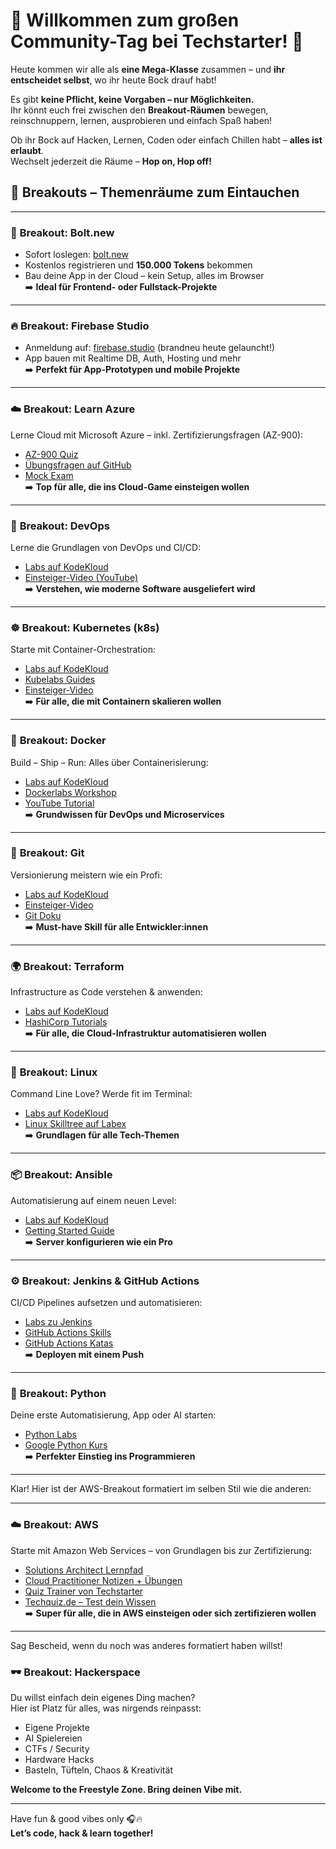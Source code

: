# 🎉 Willkommen zum großen Community-Tag bei Techstarter! 🚀

Heute kommen wir alle als **eine Mega-Klasse** zusammen – und **ihr entscheidet selbst**, wo ihr heute Bock drauf habt!

Es gibt **keine Pflicht, keine Vorgaben – nur Möglichkeiten.**  
Ihr könnt euch frei zwischen den **Breakout-Räumen** bewegen, reinschnuppern, lernen, ausprobieren und einfach Spaß haben!

Ob ihr Bock auf Hacken, Lernen, Coden oder einfach Chillen habt – **alles ist erlaubt**.  
Wechselt jederzeit die Räume – **Hop on, Hop off!**

## 🚪 Breakouts – Themenräume zum Eintauchen

---

### 🚀 **Breakout: Bolt.new**
- Sofort loslegen: [bolt.new](https://bolt.new)
- Kostenlos registrieren und **150.000 Tokens** bekommen
- Bau deine App in der Cloud – kein Setup, alles im Browser  
➡️ **Ideal für Frontend- oder Fullstack-Projekte**

---

### 🔥 **Breakout: Firebase Studio**
- Anmeldung auf: [firebase.studio](https://firebase.studio) (brandneu heute gelauncht!)
- App bauen mit Realtime DB, Auth, Hosting und mehr  
➡️ **Perfekt für App-Prototypen und mobile Projekte**

---

### ☁️ **Breakout: Learn Azure**
Lerne Cloud mit Microsoft Azure – inkl. Zertifizierungsfragen (AZ-900):
- [AZ-900 Quiz](https://insidethemicrosoftcloud.com/az900quiz/)
- [Übungsfragen auf GitHub](https://github.com/Ditectrev/Microsoft-Azure-AZ-900-Microsoft-Azure-Fundamentals-Practice-Tests-Exams-Questions-Answers)
- [Mock Exam](https://thomasmitchell.net/az-900-mock-exam/)  
➡️ **Top für alle, die ins Cloud-Game einsteigen wollen**

---

### 🔧 **Breakout: DevOps**
Lerne die Grundlagen von DevOps und CI/CD:
- [Labs auf KodeKloud](https://kodekloud.com/pages/free-labs/devops)
- [Einsteiger-Video (YouTube)](https://www.youtube.com/watch?v=j5Zsa_eOXeY)  
➡️ **Verstehen, wie moderne Software ausgeliefert wird**

---

### ☸️ **Breakout: Kubernetes (k8s)**
Starte mit Container-Orchestration:
- [Labs auf KodeKloud](https://kodekloud.com/pages/free-labs/kubernetes)
- [Kubelabs Guides](https://collabnix.github.io/kubelabs/)
- [Einsteiger-Video](https://www.youtube.com/watch?v=1SaPfm96lY4)  
➡️ **Für alle, die mit Containern skalieren wollen**

---

### 🐳 **Breakout: Docker**
Build – Ship – Run: Alles über Containerisierung:
- [Labs auf KodeKloud](https://kodekloud.com/pages/free-labs/docker)
- [Dockerlabs Workshop](https://dockerlabs.collabnix.com/intermediate/workshop/)
- [YouTube Tutorial](https://www.youtube.com/watch?v=DESdVoKhIxY)  
➡️ **Grundwissen für DevOps und Microservices**

---

### 🧬 **Breakout: Git**
Versionierung meistern wie ein Profi:
- [Labs auf KodeKloud](https://kodekloud.com/pages/free-labs/git)
- [Einsteiger-Video](https://www.youtube.com/watch?v=8JJ101D3knE)
- [Git Doku](https://git-scm.com/docs)  
➡️ **Must-have Skill für alle Entwickler:innen**

---

### 🌍 **Breakout: Terraform**
Infrastructure as Code verstehen & anwenden:
- [Labs auf KodeKloud](https://kodekloud.com/pages/free-labs/terraform)
- [HashiCorp Tutorials](https://developer.hashicorp.com/terraform/tutorials)  
➡️ **Für alle, die Cloud-Infrastruktur automatisieren wollen**

---

### 🐧 **Breakout: Linux**
Command Line Love? Werde fit im Terminal:
- [Labs auf KodeKloud](https://kodekloud.com/pages/free-labs/linux)
- [Linux Skilltree auf Labex](https://labex.io/skilltrees/linux)  
➡️ **Grundlagen für alle Tech-Themen**

---

### 📦 **Breakout: Ansible**
Automatisierung auf einem neuen Level:
- [Labs auf KodeKloud](https://kodekloud.com/pages/free-labs/ansible)
- [Getting Started Guide](https://docs.ansible.com/ansible/latest/getting_started/index.html)  
➡️ **Server konfigurieren wie ein Pro**

---

### ⚙️ **Breakout: Jenkins & GitHub Actions**
CI/CD Pipelines aufsetzen und automatisieren:
- [Labs zu Jenkins](https://kodekloud.com/pages/free-labs/jenkins/)
- [GitHub Actions Skills](https://github.com/skills/hello-github-actions)
- [GitHub Actions Katas](https://github.com/eficode-academy/github-actions-katas)  
➡️ **Deployen mit einem Push**

---

### 🐍 **Breakout: Python**
Deine erste Automatisierung, App oder AI starten:
- [Python Labs](https://kodekloud.com/pages/free-labs/python)
- [Google Python Kurs](https://developers.google.com/edu/python)  
➡️ **Perfekter Einstieg ins Programmieren**

---

Klar! Hier ist der AWS-Breakout formatiert im selben Stil wie die anderen:

---

### ☁️ **Breakout: AWS**
Starte mit Amazon Web Services – von Grundlagen bis zur Zertifizierung:
- [Solutions Architect Lernpfad](https://github.com/tarasowski/aws-certified-solutions-architect-exam-saa-c003)
- [Cloud Practitioner Notizen + Übungen](https://github.com/kananinirav/AWS-Certified-Cloud-Practitioner-Notes/tree/master/practice-exam)
- [Quiz Trainer von Techstarter](https://quiz-trainer.techstarter.academy/login)
- [Techquiz.de – Test dein Wissen](https://techquiz.de)  
➡️ **Super für alle, die in AWS einsteigen oder sich zertifizieren wollen**

---

Sag Bescheid, wenn du noch was anderes formatiert haben willst!

### 🕶️ **Breakout: Hackerspace**
Du willst einfach dein eigenes Ding machen?  
Hier ist Platz für alles, was nirgends reinpasst:

- Eigene Projekte
- AI Spielereien
- CTFs / Security
- Hardware Hacks
- Basteln, Tüfteln, Chaos & Kreativität  

**Welcome to the Freestyle Zone. Bring deinen Vibe mit.**

---

Have fun & good vibes only 🎧🔥  
**Let’s code, hack & learn together!**
```
